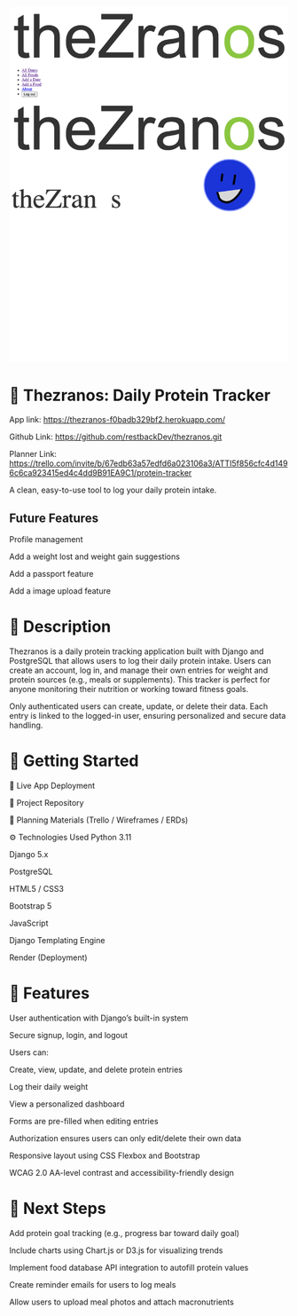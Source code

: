 ![Rotten Oranges Logo](/main_app/static/images/imagescreen.png)
# 🥩 Thezranos: Daily Protein Tracker

App link: https://thezranos-f0badb329bf2.herokuapp.com/

Github Link: https://github.com/restbackDev/thezranos.git

Planner Link: https://trello.com/invite/b/67edb63a57edfd6a023106a3/ATTI5f856cfc4d1496c6ca923415ed4c4dd9B91EA9C1/protein-tracker

A clean, easy-to-use tool to log your daily protein intake.

## Future Features
Profile management

Add a weight lost and weight gain suggestions

Add a passport feature

Add a image upload feature



# 📝 Description
Thezranos is a daily protein tracking application built with Django and PostgreSQL that allows users to log their daily protein intake. Users can create an account, log in, and manage their own entries for weight and protein sources (e.g., meals or supplements). This tracker is perfect for anyone monitoring their nutrition or working toward fitness goals.

Only authenticated users can create, update, or delete their data. Each entry is linked to the logged-in user, ensuring personalized and secure data handling.

# 🚀 Getting Started
🔗 Live App Deployment

📂 Project Repository

📓 Planning Materials (Trello / Wireframes / ERDs)

⚙️ Technologies Used
Python 3.11

Django 5.x

PostgreSQL

HTML5 / CSS3

Bootstrap 5

JavaScript

Django Templating Engine

Render (Deployment)

# 🔐 Features
User authentication with Django’s built-in system

Secure signup, login, and logout

Users can:

Create, view, update, and delete protein entries

Log their daily weight

View a personalized dashboard

Forms are pre-filled when editing entries

Authorization ensures users can only edit/delete their own data

Responsive layout using CSS Flexbox and Bootstrap

WCAG 2.0 AA-level contrast and accessibility-friendly design

# 🧠 Next Steps
Add protein goal tracking (e.g., progress bar toward daily goal)

Include charts using Chart.js or D3.js for visualizing trends

Implement food database API integration to autofill protein values

Create reminder emails for users to log meals

Allow users to upload meal photos and attach macronutrients

